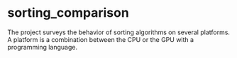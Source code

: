 # sorting_comparison
The project surveys the behavior of sorting algorithms on several platforms. A platform is a combination between the CPU or the GPU with a programming language. 
